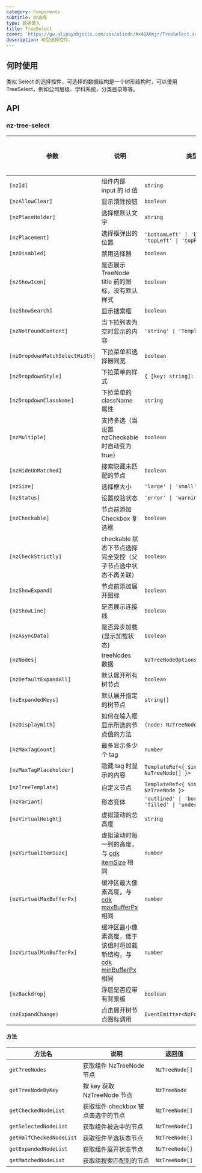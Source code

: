 ```yaml
---
category: Components
subtitle: 树选择
type: 数据录入
title: TreeSelect
cover: 'https://gw.alipayobjects.com/zos/alicdn/Ax4DA0njr/TreeSelect.svg'
description: 树型选择控件。
---
```


## 何时使用

类似 Select 的选择控件，可选择的数据结构是一个树形结构时，可以使用 TreeSelect，例如公司层级、学科系统、分类目录等等。

## API

### nz-tree-select

| 参数                           | 说明                                                                                                                 | 类型                                                       | 默认值                             | 全局配置 |
| ------------------------------ | -------------------------------------------------------------------------------------------------------------------- | ---------------------------------------------------------- | ---------------------------------- | -------- |
| `[nzId]`                       | 组件内部 input 的 id 值                                                                                              | `string`                                                   | -                                  |
| `[nzAllowClear]`               | 显示清除按钮                                                                                                         | `boolean`                                                  | `false`                            |
| `[nzPlaceHolder]`              | 选择框默认文字                                                                                                       | `string`                                                   | -                                  |
| `[nzPlacement]`                | 选择框弹出的位置                                                                                                     | `'bottomLeft' \| 'bottomRight' \| 'topLeft' \| 'topRight'` | `'bottomLeft'`                     |
| `[nzDisabled]`                 | 禁用选择器                                                                                                           | `boolean`                                                  | `false`                            |
| `[nzShowIcon]`                 | 是否展示 TreeNode title 前的图标，没有默认样式                                                                       | `boolean`                                                  | `false`                            | ✅       |
| `[nzShowSearch]`               | 显示搜索框                                                                                                           | `boolean`                                                  | `false`                            |
| `[nzNotFoundContent]`          | 当下拉列表为空时显示的内容                                                                                           | `'string' \| 'TemplateRef<void>'`                          | -                                  |
| `[nzDropdownMatchSelectWidth]` | 下拉菜单和选择器同宽                                                                                                 | `boolean`                                                  | `true`                             | ✅       |
| `[nzDropdownStyle]`            | 下拉菜单的样式                                                                                                       | `{ [key: string]: string; }`                               | -                                  |
| `[nzDropdownClassName]`        | 下拉菜单的 className 属性                                                                                            | `string`                                                   | -                                  |
| `[nzMultiple]`                 | 支持多选（当设置 nzCheckable 时自动变为 true）                                                                       | `boolean`                                                  | `false`                            |
| `[nzHideUnMatched]`            | 搜索隐藏未匹配的节点                                                                                                 | `boolean`                                                  | `false`                            | ✅       |
| `[nzSize]`                     | 选择框大小                                                                                                           | `'large' \| 'small' \| 'default'`                          | `'default'`                        | ✅       |
| `[nzStatus]`                   | 设置校验状态                                                                                                         | `'error' \| 'warning'`                                     | -                                  |          |
| `[nzCheckable]`                | 节点前添加 Checkbox 复选框                                                                                           | `boolean`                                                  | `false`                            |
| `[nzCheckStrictly]`            | checkable 状态下节点选择完全受控（父子节点选中状态不再关联）                                                         | `boolean`                                                  | `false`                            |
| `[nzShowExpand]`               | 节点前添加展开图标                                                                                                   | `boolean`                                                  | `true`                             |          |
| `[nzShowLine]`                 | 是否展示连接线                                                                                                       | `boolean`                                                  | `false`                            |          |
| `[nzAsyncData]`                | 是否异步加载(显示加载状态)                                                                                           | `boolean`                                                  | `false`                            |
| `[nzNodes]`                    | treeNodes 数据                                                                                                       | `NzTreeNodeOptions[]`                                      | `[]`                               |
| `[nzDefaultExpandAll]`         | 默认展开所有树节点                                                                                                   | `boolean`                                                  | `false`                            |
| `[nzExpandedKeys]`             | 默认展开指定的树节点                                                                                                 | `string[]`                                                 | -                                  |
| `[nzDisplayWith]`              | 如何在输入框显示所选的节点值的方法                                                                                   | `(node: NzTreeNode) => string`                             | `(node: NzTreeNode) => node.title` |
| `[nzMaxTagCount]`              | 最多显示多少个 tag                                                                                                   | `number`                                                   | -                                  |
| `[nzMaxTagPlaceholder]`        | 隐藏 tag 时显示的内容                                                                                                | `TemplateRef<{ $implicit: NzTreeNode[] }>`                 | -                                  |
| `[nzTreeTemplate]`             | 自定义节点                                                                                                           | `TemplateRef<{ $implicit: NzTreeNode }>`                   | -                                  |
| `[nzVariant]`                  | 形态变体                                                                                                             | `'outlined' \| 'borderless' \| 'filled' \| 'underlined'`   | `'outlined'`                       | ✅       |
| `[nzVirtualHeight]`            | 虚拟滚动的总高度                                                                                                     | `string`                                                   | `-`                                |
| `[nzVirtualItemSize]`          | 虚拟滚动时每一列的高度，与 [cdk itemSize](https://material.angular.io/cdk/scrolling/api) 相同                        | `number`                                                   | `28`                               |
| `[nzVirtualMaxBufferPx]`       | 缓冲区最大像素高度，与 [cdk maxBufferPx](https://material.angular.io/cdk/scrolling/api) 相同                         | `number`                                                   | `500`                              |
| `[nzVirtualMinBufferPx]`       | 缓冲区最小像素高度，低于该值时将加载新结构，与 [cdk minBufferPx](https://material.angular.io/cdk/scrolling/api) 相同 | `number`                                                   | `28`                               |
| `[nzBackdrop]`                 | 浮层是否应带有背景板                                                                                                 | `boolean`                                                  | `false`                            |
| `(nzExpandChange)`             | 点击展开树节点图标调用                                                                                               | `EventEmitter<NzFormatEmitEvent>`                          | -                                  |

#### 方法

| 方法名                   | 说明                               | 返回值         |
| ------------------------ | ---------------------------------- | -------------- |
| `getTreeNodes`           | 获取组件 NzTreeNode 节点           | `NzTreeNode[]` |
| `getTreeNodeByKey`       | 按 key 获取 NzTreeNode 节点        | `NzTreeNode`   |
| `getCheckedNodeList`     | 获取组件 checkbox 被点击选中的节点 | `NzTreeNode[]` |
| `getSelectedNodeList`    | 获取组件被选中的节点               | `NzTreeNode[]` |
| `getHalfCheckedNodeList` | 获取组件半选状态节点               | `NzTreeNode[]` |
| `getExpandedNodeList`    | 获取组件展开状态节点               | `NzTreeNode[]` |
| `getMatchedNodeList`     | 获取组搜索匹配到的节点             | `NzTreeNode[]` |
